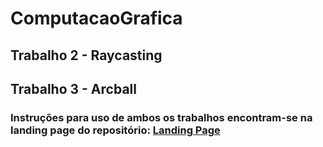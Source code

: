 # ComputacaoGrafica

## Trabalho 2 - Raycasting
## Trabalho 3 - Arcball

### Instruções para uso de ambos os trabalhos encontram-se na landing page do repositório: [Landing Page](https://joaoandrepestre.github.io/ComputacaoGrafica/)

<!-- ## Como utilizar:
1. Clonar o repositório
2. Abrir arquivo index.html em um navegador
3. Interagir com a interface definida

## Criação de objetos:
1. Selecionar modo criação
2. Selecionar forma a desenhar
* Polígono
1. Um clique do mouse dentro do canvas cria um novo polígono ou um novo vértice para o polígono sendo criado
2. Dois cliques do mouse finalizam o polígono sendo criado
* Raio
1. O primeiro clique do mouse cria um novo raio com a origem na posição do mouse
2. Após o primeiro clique, a direção do raio seguirá a posição do mouse
3. O segundo clique do mouse finaliza o raio sendo criado

## Edição de objetos:
1. Selecionar o modo edição
* Polígono
1. Segurar o botão do mouse posicionado sobre um dos pontos azuis nos vértices do polígono seleciona esse vértice
2. Segurar o botão do mouse posisionado dentro da área do polígono seleciona o polígono como um todo
3. Arrastar o mouse com um dos itens acima selecionados move o ítem segundo o movimento do mouse
4. Soltar o mouse finaliza a edição
* Raio
1. Segurar o botão do mouse posicionado sobre o ponto azul na origem do raio seleciona a origem para edição
2. Arrastar o mouse com a origem selecionada move a origem segundo o movimento do mouse
3. Soltar o mouse finaliza a edição
4. Segurar o botão do mouse posicionado sobre a seta do raio seleciona a direção do raio para edição
5. Arrastar o mouse com a direção selecionada redefine a direção para seguir a posição do mouse
6. Soltar o mouse finaliza a edição

## Interseções
1. Selecionando "mostrar interseções" o programa mostra as interseções no canvas
* Interseções azuis denotam que o raio está entrando no polígono
* Interseções vermelhas denotam que o raio está saindo do polígono -->
